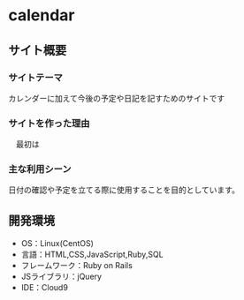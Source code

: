 # calendar

## サイト概要
### サイトテーマ
カレンダーに加えて今後の予定や日記を記すためのサイトです


### サイトを作った理由
　最初は

### 主な利用シーン
日付の確認や予定を立てる際に使用することを目的としています。


## 開発環境
- OS：Linux(CentOS)
- 言語：HTML,CSS,JavaScript,Ruby,SQL
- フレームワーク：Ruby on Rails
- JSライブラリ：jQuery
- IDE：Cloud9
